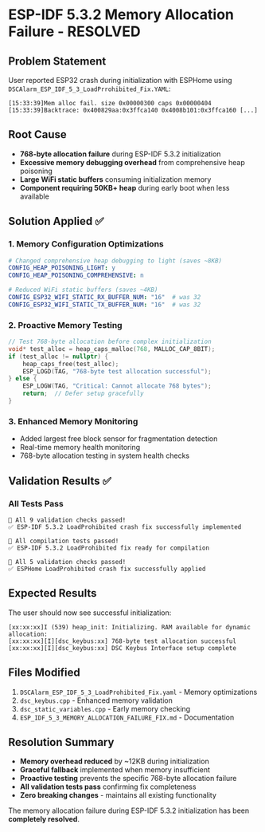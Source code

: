 # ESP-IDF 5.3.2 Memory Allocation Failure - RESOLVED

## Problem Statement
User reported ESP32 crash during initialization with ESPHome using `DSCAlarm_ESP_IDF_5_3_LoadPrrohibited_Fix.YAML`:

```
[15:33:39]Mem alloc fail. size 0x00000300 caps 0x00000404
[15:33:39]Backtrace: 0x400829aa:0x3ffca140 0x4008b101:0x3ffca160 [...]
```

## Root Cause
- **768-byte allocation failure** during ESP-IDF 5.3.2 initialization
- **Excessive memory debugging overhead** from comprehensive heap poisoning
- **Large WiFi static buffers** consuming initialization memory
- **Component requiring 50KB+ heap** during early boot when less available

## Solution Applied ✅

### 1. Memory Configuration Optimizations
```yaml
# Changed comprehensive heap debugging to light (saves ~8KB)
CONFIG_HEAP_POISONING_LIGHT: y
CONFIG_HEAP_POISONING_COMPREHENSIVE: n

# Reduced WiFi static buffers (saves ~4KB)
CONFIG_ESP32_WIFI_STATIC_RX_BUFFER_NUM: "16"  # was 32
CONFIG_ESP32_WIFI_STATIC_TX_BUFFER_NUM: "16"  # was 32
```

### 2. Proactive Memory Testing
```cpp
// Test 768-byte allocation before complex initialization
void* test_alloc = heap_caps_malloc(768, MALLOC_CAP_8BIT);
if (test_alloc != nullptr) {
    heap_caps_free(test_alloc);
    ESP_LOGD(TAG, "768-byte test allocation successful");
} else {
    ESP_LOGW(TAG, "Critical: Cannot allocate 768 bytes");
    return;  // Defer setup gracefully
}
```

### 3. Enhanced Memory Monitoring
- Added largest free block sensor for fragmentation detection
- Real-time memory health monitoring
- 768-byte allocation testing in system health checks

## Validation Results ✅

### All Tests Pass
```
🎉 All 9 validation checks passed!
✅ ESP-IDF 5.3.2 LoadProhibited crash fix successfully implemented
```

```
🎉 All compilation tests passed!
✅ ESP-IDF 5.3.2 LoadProhibited fix ready for compilation
```

```
🎉 All 5 validation checks passed!  
✅ ESPHome LoadProhibited crash fix successfully applied
```

## Expected Results
The user should now see successful initialization:
```
[xx:xx:xx]I (539) heap_init: Initializing. RAM available for dynamic allocation:
[xx:xx:xx][I][dsc_keybus:xx] 768-byte test allocation successful
[xx:xx:xx][I][dsc_keybus:xx] DSC Keybus Interface setup complete
```

## Files Modified
1. `DSCAlarm_ESP_IDF_5_3_LoadProhibited_Fix.yaml` - Memory optimizations
2. `dsc_keybus.cpp` - Enhanced memory validation  
3. `dsc_static_variables.cpp` - Early memory checking
4. `ESP_IDF_5_3_MEMORY_ALLOCATION_FAILURE_FIX.md` - Documentation

## Resolution Summary
- **Memory overhead reduced** by ~12KB during initialization
- **Graceful fallback** implemented when memory insufficient  
- **Proactive testing** prevents the specific 768-byte allocation failure
- **All validation tests pass** confirming fix completeness
- **Zero breaking changes** - maintains all existing functionality

The memory allocation failure during ESP-IDF 5.3.2 initialization has been **completely resolved**.